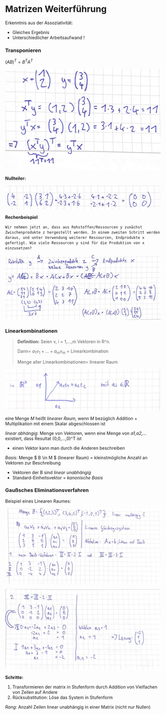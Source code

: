 # Matrizen Weiterführung

Erkenntnis aus der Assoziativität: 

- Gleiches Ergebnis
- Unterschiedlicher Arbeitsaufwand ! 



### Transponieren

$(AB)^T = B^T A^T$ 

![s21-10-18_13-30-35](../images/21-10-18_13-30-35.jpg)

**Nullteiler:**

![21-10-18_13-39-23](../images/21-10-18_13-39-23.jpg)

**Rechenbeispiel**

`Wir nehmen jetzt an, dass aus Rohstoffen/Ressourcen y zunächst Zwischenprodukte z hergestellt werden. In einem zweiten Schritt werden daraus, und unter Verwendung weiterer Ressourcen, Endprodukte x gefertigt. Wie viele Ressourcen y sind für die Produktion von x einzusetzen?`

![21-10-18_13-40-46](../images/21-10-18_13-40-46.jpg)



### Linearkombinationen

> **Definition:** Seien v, i = 1,...,m Vektoren in R^n.
>
> Dann= $a_1v_1 + ... + a_mv_m$ = Linearkombination
>
> Menge aller Linearkombinationen= linearer Raum



![21-10-18_13-47-34](../images/21-10-18_13-47-34.jpg)



eine Menge *M* heißt *linearer Raum,* wenn *M* bezüglich Addition + Multiplikation mit einem Skalar abgeschlossen ist

 *linear abhängig*: Menge von Vektoren, wenn eine Menge von *a1,a2,...* existiert, dass Resultat (0,0,...,0)^T ist 

- einen Vektor kann man durch die Anderen beschreiben



*Basis:* Menge $ B \in M $ (linearer Raum) = kleinstmögliche Anzahl an Vektoren zur Beschreibung 

- Vektoren der B sind *linear unabhängig*
- Standard-Einheitsvektor = *kanonische Basis* 



### Gaußsches Eliminationsverfahren

Beispiel eines Linearen Raumes: 

![21-10-18_14-15-46](../images/21-10-18_14-15-46.jpg)

![21-10-18_14-16-44](../images/21-10-18_14-16-44.jpg)

**Schritte:**

1. Transformieren der matrix in Stufenform durch Addition von Vielfachen von Zeilen auf Andere
2. Rücksubstitution: Löse das System in Stufenform



*Rang:* Anzahl Zeilen linear unabhängig in einer Matrix (nicht nur Nullen)


